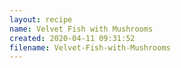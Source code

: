 ```yaml
---
layout: recipe
name: Velvet Fish with Mushrooms
created: 2020-04-11 09:31:52
filename: Velvet-Fish-with-Mushrooms
---
```

